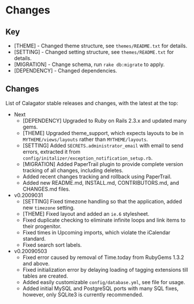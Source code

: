Changes
=======

Key
---

  * [THEME] - Changed theme structure, see `themes/README.txt` for details.
  * [SETTING] - Changed setting structure, see `themes/README.txt` for details.
  * [MIGRATION] - Change schema, run `rake db:migrate` to apply.
  * [DEPENDENCY] - Changed dependencies.

Changes
-------

List of Calagator stable releases and changes, with the latest at the top:

  * Next
    * [DEPENDENCY] Upgraded to Ruby on Rails 2.3.x and updated many gems.
    * [THEME] Upgraded theme_support, which expects layouts to be in `MYTHEME/views/layouts` rather than `MYTHEME/layouts`.
    * [SETTING] Added `SECRETS.administrator_email` with email to send errors, extracted it from `config/initalizer/exception_notification_setup.rb`.
    * [MIGRATION] Added PaperTrail plugin to provide complete version tracking of all changes, including deletes.
    * Added recent changes tracking and rollback using PaperTrail.
    * Added new README.md, INSTALL.md, CONTRIBUTORS.md, and CHANGES.md files.
  * v0.2009031
    * [SETTING] Fixed timezone handling so that the application, added new `timezone` setting.
    * [THEME] Fixed layout and added an `ie.6` stylesheet.
    * Fixed duplicate checking to eliminate infinite loops and link items to their progenitor.
    * Fixed times in Upcoming imports, which violate the iCalendar standard. 
    * Fixed search sort labels.
  * v0.20090503
    * Fixed error caused by removal of Time.today from RubyGems 1.3.2 and above.
    * Fixed initialization error by delaying loading of tagging extensions till tables are created.
    * Added easily customizable `config/database.yml`, see file for usage.
    * Added initial MySQL and PostgreSQL ports with many SQL fixes, however, only SQLite3 is currently recommended.
